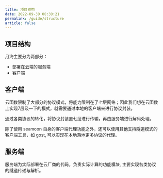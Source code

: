 ```yaml
---
title: 项目结构
date: 2022-09-30 00:30:21
permalink: /guide/structure
article: false
---
```


## 项目结构

月海主要分为两部分：

+ 部署在云端的服务端
+ 客户端

## 客户端

云函数限制了大部分的协议模式，将能力限制在了七层网络；因此我们想在云函数上实现7层及一下的模式，就需要通过本地的客户端来进行协议封装。

通过各类协议的转化，将协议封装置七层进行传输，再由服务端进行解码处理。

除了使用 seamoon 自身的客户端代理功能之外，还可以使用其他支持隧道模式的 客户端工具，如 gost, 可以实现在本地落地更多协议的代理。

## 服务端

服务端为实际部署在云厂商的代码。负责实际计算的功能模块, 主要实现各类协议的隧道传递与解析。